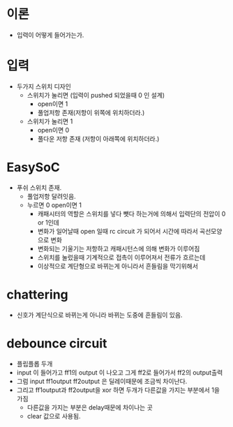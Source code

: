 # 이론

- 입력이 어떻게 들어가는가.

# 입력

- 두가지 스위치 디자인
  - 스위치가 눌리면 (입력이 pushed 되었을때 0 인 설계)
    - open이면 1
    - 풀업저항 존재(저항이 위쪽에 위치하더라.)
  - 스위치가 눌리면 1
    - open이면 0
    - 풀다운 저항 존재 (저항이 아래쪽에 위치하더라.)

# EasySoC

- 푸쉬 스위치 존재.
  - 풀업저항 달려잇음.
  - 누르면 0 open이면 1
    - 캐패시터의 역할은 스위치를 넣다 뺏다 하는거에 의해서 입력단의 전압이 0 or 1인데
    - 변화가 일어날때 open 일때 rc circuit 가 되어서 시간에 따라서 곡선모양으로 변화
    - 변화되는 기울기는 저항하고 캐패시턴스에 의해 변화가 이루어짐
    - 스위치를 눌렀을때 기계적으로 접촉이 이루어져서 전류가 흐르는데
    - 이상적으로 계단형으로 바뀌는게 아니라서 흔들림을 막기위해서

# chattering

- 신호가 계단식으로 바뀌는게 아니라 바뀌는 도중에 흔들림이 있음.

# debounce circuit

- 플립플롭 두개
- input 이 들어가고 ff1의 output 이 나오고 그게 ff2로 들어가서 ff2의 output출력
- 그럼 input ff1output ff2output 은 딜레이때문에 조금씩 차이난다.
- 그리고 ff1output과 ff2output을 xor 하면 두개가 다른값을 가지는 부분에서 1을 가짐
  - 다른값을 가지는 부분은 delay때문에 차이나는 곳
  - clear 값으로 사용됨.